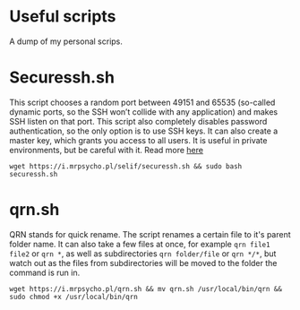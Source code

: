 # Useful scripts
A dump of my personal scrips.

# Securessh.sh

This script chooses a random port between 49151 and 65535 (so-called dynamic ports, so the SSH won’t collide with any application) and makes SSH listen on that port. This script also completely disables password authentication, so the only option is to use SSH keys. It can also create a master key, which grants you access to all users. It is useful in private environments, but be careful with it.
Read more [here](https://mrpsycho.pl/cheatsheets/Bash-script-for-disabling-password-login/)

```
wget https://i.mrpsycho.pl/selif/securessh.sh && sudo bash securessh.sh
```

# qrn.sh

QRN stands for quick rename. The script renames a certain file to it's parent folder name. It can also take a few files at once, for example `qrn file1 file2` or `qrn *`, as well as subdirectories `qrn folder/file` or `qrn */*`, but watch out as the files from subdirectories will be moved to the folder the command is run in.

```
wget https://i.mrpsycho.pl/qrn.sh && mv qrn.sh /usr/local/bin/qrn && sudo chmod +x /usr/local/bin/qrn
```

